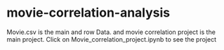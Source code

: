 # movie-correlation-analysis

Movie.csv is the main and row Data.
and movie correlation project is the main project.
Click on Movie_correlation_project.ipynb to see the project
